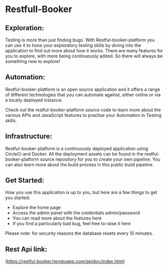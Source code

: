 # Restfull-Booker

## Exploration: 
Testing is more than just finding bugs. With Restful-booker-platform you can use it to hone your exploratory testing skills by diving into the application to find out more about how it works. There are many features for you to explore, with more being continuously added. So there will always be something new to explore!

## Automation: 
Restful-booker-platform is an open source application and it offers a range of different technologies that you can automate against, either online or via a locally deployed instance.

Check out the restful-booker-platform source code to learn more about the various APIs and JavaScript features to practise your Automation in Testing skills.

## Infrastructure:
Restful-booker-platform is a continuously deployed application using CircleCi and Docker. All the deployment assets can be found in the restful-booker-platform source repository for you to create your own pipeline. You can also learn more about the build process in this public build pipeline.

## Get Started: 
How you use this application is up to you, but here are a few things to get you started:
- Explore the home page
- Access the admin panel with the credentials admin/password
- You can read more about the features here
- If you find a particularly bad bug, feel free to raise it here
  
Please note: for security reasons the database resets every 10 minutes.

## Rest Api link:
(https://restful-booker.herokuapp.com/apidoc/index.html)
